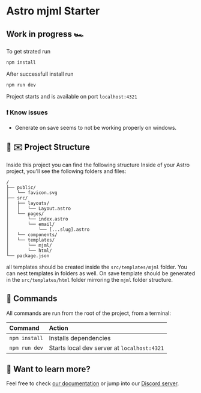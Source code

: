# Astro mjml Starter

## Work in progress 🏎️

To get strated run

```sh
npm install
```

After successfull install run

```sh
npm run dev
```

Project starts and is available on port `localhost:4321`

### ❗ Know issues

- Generate on save seems to not be working properly on windows.

## 🚀 ✉️ Project Structure

Inside this project you can find the following structure
Inside of your Astro project, you'll see the following folders and files:

```text
/
├── public/
│   └── favicon.svg
├── src/
│   ├── layouts/
│   │   └── Layout.astro
│   └── pages/
│       └── index.astro
│       └── email/
│           └── [...slug].astro
│   └── components/
│   └── templates/
│       └── mjml/
│       └── html/
└── package.json
```

all templates should be created inside the `src/templates/mjml` folder. You can nest templates in folders as well.
On save template should be generated in the `src/templates/html` folder mirroring the `mjml` folder structure.

## 🧞 Commands

All commands are run from the root of the project, from a terminal:

| Command       | Action                                      |
| :------------ | :------------------------------------------ |
| `npm install` | Installs dependencies                       |
| `npm run dev` | Starts local dev server at `localhost:4321` |

## 👀 Want to learn more?

Feel free to check [our documentation](https://docs.astro.build) or jump into our [Discord server](https://astro.build/chat).
